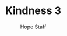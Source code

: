 ---
image: /assets/img/kl/kl_kindness_3.png
title: Kindness 3
number: 3
categories:
  - Meditations
  - Virtues
  - Kindness
author: Hope Staff
notes: Kindness 3
embed: >-
  <iframe style="border-radius:12px" src="https://open.spotify.com/embed/episode/18IGMmCqHiCiyx0EpTSTqB?utm_source=generator" width="100%" height="352" frameBorder="0" allowfullscreen="" allow="autoplay; clipboard-write; encrypted-media; fullscreen; picture-in-picture" loading="lazy"></iframe>
transcript: >-
  SOME LINES OF TEXT START HERE
---